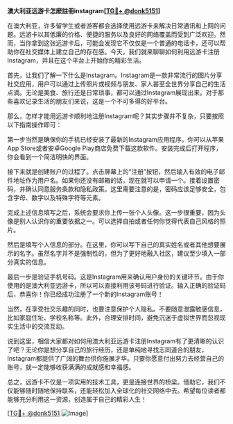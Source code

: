 **澳大利亚远游卡怎麽註冊instagram[[TG💪+ @donk5151](https://t.me/s/donk5151)]**

在澳大利亚，许多留学生或者游客都会选择使用远游卡来解决日常通讯和上网的问题。远游卡以其低廉的价格、便捷的服务以及良好的网络覆盖而受到广泛欢迎。然而，当你拿到这张远游卡后，可能会发现它不仅仅是一个普通的电话卡，还可以帮助你在社交媒体上建立自己的存在感。今天，我们就来聊聊如何利用远游卡注册Instagram，并且在这个平台上开始你的精彩生活。

首先，让我们了解一下什么是Instagram。Instagram是一款非常流行的图片分享社交应用，用户可以通过上传照片或视频与朋友、家人甚至全世界分享自己的生活点滴。无论是美食、旅行还是日常琐事，都可以通过Instagram展现出来。对于那些喜欢记录生活的朋友们来说，这是一个不可多得的好平台。

那么，怎样才能用远游卡顺利地注册Instagram呢？其实步骤并不复杂，只要按照以下指南操作即可：

第一步当然是确保你的手机已经安装了最新的Instagram应用程序。你可以从苹果App Store或者安卓Google Play商店免费下载这款软件。安装完成后打开程序，你会看到一个简洁明快的界面。

接下来就是创建账户的过程了。点击屏幕上的“注册”按钮，然后输入有效的电子邮件地址作为用户名。如果你还没有邮箱的话，现在就可以申请一个。接着设置密码，并确认同意服务条款和隐私政策。这里需要注意的是，密码应该足够安全，包含字母、数字以及特殊字符等元素。

完成上述信息填写之后，系统会要求你上传一张个人头像。这一步很重要，因为头像是别人认识你的重要依据之一。可以选择自拍或者任何你觉得代表自己风格的照片。

然后是填写个人信息的部分。在这里，你可以写下自己的真实姓名或者其他想要展示的名字。虽然名字并不是强制性的，但为了更好地融入社区，建议至少填入一部分真实的信息。

最后一步是验证手机号码。这是Instagram用来确认用户身份的关键环节。由于你使用的是澳大利亚远游卡，所以可以直接利用该号码进行验证。输入正确的验证码后，恭喜你！你已经成功注册了一个新的Instagram账号！

当然，在享受社交乐趣的同时，也要注意保护个人隐私。不要随意泄露敏感信息，比如家庭住址、学校名称等。此外，合理安排时间，避免沉迷于虚拟世界而忽视现实生活中的交流互动。

说到这里，相信大家都对如何用澳大利亚远游卡注册Instagram有了更清晰的认识了吧？无论你是想分享自己的旅行经历，还是单纯地寻找志同道合的朋友，Instagram都提供了广阔的舞台供你施展才华。只要你愿意付出努力去经营自己的账号，就一定能够收获满满的成就感和幸福感。

总之，远游卡不仅是一项实用的技术工具，更是连接世界的桥梁。借助它，我们不仅能够随时随地保持联系，还能轻松加入全球化的社交网络中去。希望每位读者都能够充分利用这一资源，创造属于自己的精彩人生！

[[TG💪+ @donk5151](https://t.me/s/donk5151) ![Image](https://i.postimg.cc/rwNCRYN7/Snipaste-2025-04-30-17-27-05.png)]